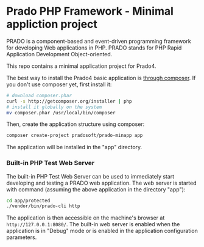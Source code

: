 # Prado PHP Framework - Minimal appliction project

PRADO is a component-based and event-driven programming framework for developing Web applications in PHP.
PRADO stands for PHP Rapid Application Development Object-oriented.

This repo contains a minimal application project for Prado4.

The best way to install the Prado4 basic application is [through composer](http://getcomposer.org).
If you don't use composer yet, first install it:
```sh
# download composer.phar
curl -s http://getcomposer.org/installer | php
# install it globally on the system
mv composer.phar /usr/local/bin/composer
```

Then, create the application structure using composer:
```sh
composer create-project pradosoft/prado-minapp app
```

The application will be installed in the "app" directory.

### Built-in PHP Test Web Server

The built-in PHP Test Web Server can be used to immediately start developing and testing a PRADO web application.
The web server is started with command (assuming the above application in the directory "app"):
```sh
cd app/protected
./vendor/bin/prado-cli http
```

The application is then accessible on the machine's browser at `http://127.0.0.1:8080/`.  The built-in web server is enabled when the application is in "Debug" mode or is enabled in the application configuration parameters.